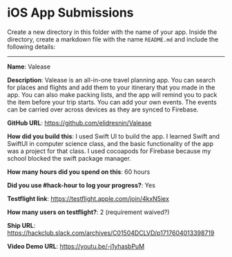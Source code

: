 # iOS App Submissions

Create a new directory in this folder with the name of your app. Inside the directory, create a markdown file with the name `README.md` and include the following details:

---

**Name**: Valease

**Description**: Valease is an all-in-one travel planning app. You can search for places and flights and add them to your itinerary that you made in the app. You can also make packing lists, and the app will remind you to pack the item before your trip starts. You can add your own events. The events can be carried over across devices as they are synced to Firebase. 

**GitHub URL**: https://github.com/elidresnin/Valease

**How did you build this**: I used Swift UI to build the app. I learned Swift and SwiftUI in computer science class, and the basic functionality of the app was a project for that class. I used cocoapods for Firebase because my school blocked the swift package manager. 

**How many hours did you spend on this**: 60 hours

**Did you use #hack-hour to log your progress?**: Yes

**Testflight link**: https://testflight.apple.com/join/4kxN5iex

**How many users on testflight?**: 2 (requirement waived?)

**Ship URL**: https://hackclub.slack.com/archives/C01504DCLVD/p1717604013398719

**Video Demo URL**: https://youtu.be/-j1yhasbPuM
